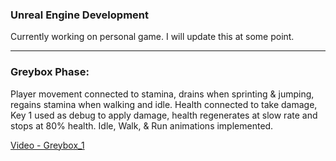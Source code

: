 ### Unreal Engine Development
Currently working on personal game. I will update this at some point.

---

### Greybox Phase: 
Player movement connected to stamina, drains when sprinting & jumping, regains stamina when walking and idle.
Health connected to take damage, Key 1 used as debug to apply damage, health regenerates at slow rate and stops at 80% health.
Idle, Walk, & Run animations implemented.

[Video - Greybox_1](https://github.com/user-attachments/assets/f7aaac8d-d4b9-4e83-b56b-1af46ec31c2c.mp4)
